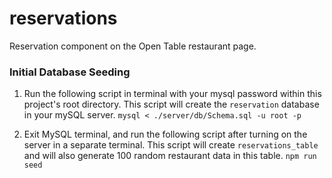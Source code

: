 # reservations
Reservation component on the Open Table restaurant page. 


### Initial Database Seeding

1. Run the following script in terminal with your mysql password within this project's root directory. This script will create the `reservation` database in your mySQL server. 
    `mysql < ./server/db/Schema.sql -u root -p`

2. Exit MySQL terminal, and run the following script after turning on the server in a separate terminal. This script will create `reservations_table` and will also generate 100 random restaurant data in this table.
    `npm run seed`

